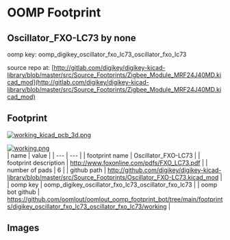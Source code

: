 # OOMP Footprint  
## Oscillator_FXO-LC73  by none  
  
oomp key: oomp_digikey_oscillator_fxo_lc73_oscillator_fxo_lc73  
  
source repo at: [http://gitlab.com/digikey/digikey-kicad-library/blob/master/src/Source_Footprints/Zigbee_Module_MRF24J40MD.kicad_mod](http://gitlab.com/digikey/digikey-kicad-library/blob/master/src/Source_Footprints/Zigbee_Module_MRF24J40MD.kicad_mod)  
## Footprint  
  
[![working_kicad_pcb_3d.png](working_kicad_pcb_3d_600.png)](working_kicad_pcb_3d.png)  
  
[![working.png](working_600.png)](working.png)  
| name | value | 
| --- | --- | 
| footprint name | Oscillator_FXO-LC73 | 
| footprint description | http://www.foxonline.com/pdfs/FXO_LC73.pdf | 
| number of pads | 6 | 
| github path | http://github.com/digikey/digikey-kicad-library/blob/master/src/Source_Footprints/Oscillator_FXO-LC73.kicad_mod | 
| oomp key | oomp_digikey_oscillator_fxo_lc73_oscillator_fxo_lc73 | 
| oomp bot github | https://github.com/oomlout/oomlout_oomp_footprint_bot/tree/main/footprints/digikey_oscillator_fxo_lc73_oscillator_fxo_lc73/working | 
## Images  
